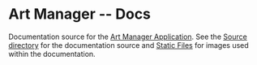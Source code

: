 # Art Manager -- Docs

Documentation source for the [Art Manager Application][artmgr]. See the
[Source directory](./source) for the documentation source and 
[Static Files](./source/_static) for images used within the documentation.

[artmgr]: https://gitlab.corara.mooo.com/desktop-apps/art-manager
